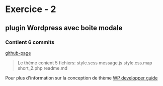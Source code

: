# Exercice - 2
## plugin Wordpress avec boite modale
### Contient 6 commits

[github-page](file:///C:/Users/juste/OneDrive/Bureau/exercice2.html)
> Le thème conient 5 fichiers:
style.scss
message.js
style.css.map
short_2.php
readme.md

Pour plus d'information sur la conception de thème
[WP developper guide](https://developper.wordpress.org/theme)